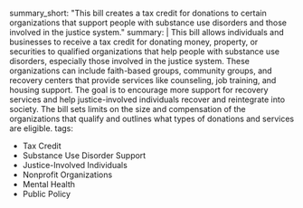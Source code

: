 summary_short: "This bill creates a tax credit for donations to certain organizations that support people with substance use disorders and those involved in the justice system."
summary: |
  This bill allows individuals and businesses to receive a tax credit for donating money, property, or securities to qualified organizations that help people with substance use disorders, especially those involved in the justice system. These organizations can include faith-based groups, community groups, and recovery centers that provide services like counseling, job training, and housing support. The goal is to encourage more support for recovery services and help justice-involved individuals recover and reintegrate into society. The bill sets limits on the size and compensation of the organizations that qualify and outlines what types of donations and services are eligible.
tags:
  - Tax Credit
  - Substance Use Disorder Support
  - Justice-Involved Individuals
  - Nonprofit Organizations
  - Mental Health
  - Public Policy
